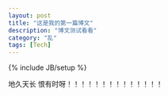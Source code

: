 ```yaml
---
layout: post
title: "这是我的第一篇博文"
description: "博文测试看看"
category: "乱"
tags: [Tech]
---
```

{% include JB/setup %}

地久天长 恨有时呀！！！！！！！！！！！！！！

